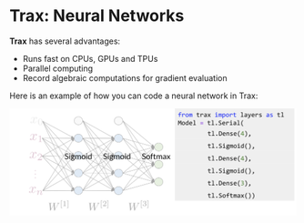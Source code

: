 # Trax: Neural Networks

**Trax** has several advantages: 

* Runs fast on CPUs, GPUs and TPUs
* Parallel computing
* Record algebraic computations for gradient evaluation

Here is an example of how you can code a neural network in Trax: 

![](6Z6EUmIyRceehFJiMqXHgA_118eaf177b0141008df911981b79ed89_Screen-Sh.png)
